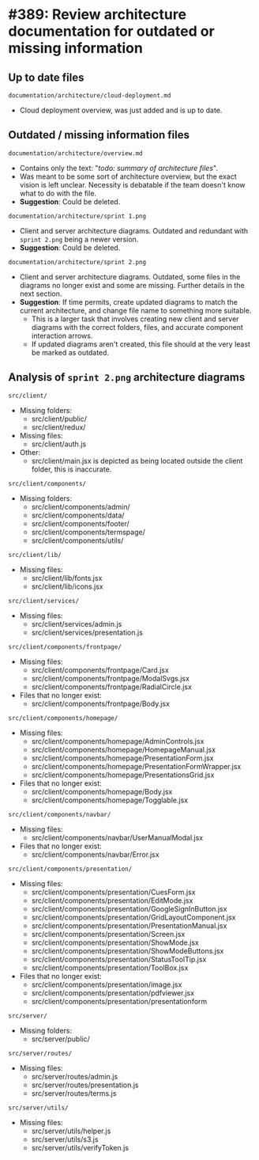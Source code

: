# #389: Review architecture documentation for outdated or missing information

## Up to date files

`documentation/architecture/cloud-deployment.md`
  - Cloud deployment overview, was just added and is up to date.

## Outdated / missing information files

`documentation/architecture/overview.md`
- Contains only the text: "_todo: summary of architecture files_".
- Was meant to be some sort of architecture overview,  but the exact vision is left unclear. Necessity is debatable if the team doesn't know what to do with the file.
- **Suggestion**: Could be deleted.

`documentation/architecture/sprint 1.png`
- Client and server architecture diagrams. Outdated and redundant with `sprint 2.png` being a newer version. 
- **Suggestion**: Could be deleted.

`documentation/architecture/sprint 2.png`
  - Client and server architecture diagrams. Outdated, some files in the diagrams no longer exist and some are missing. Further details in the next section.
  - **Suggestion**: If time permits, create updated diagrams to match the current architecture, and change file name to something more suitable.
    - This is a larger task that involves creating new client and server diagrams with the correct folders, files, and accurate component interaction arrows.
    - If updated diagrams aren't created, this file should at the very least be marked as outdated.

## Analysis of `sprint 2.png` architecture diagrams

`src/client/`
- Missing folders:
  - src/client/public/
  - src/client/redux/
- Missing files:
  - src/client/auth.js
- Other:
  - src/client/main.jsx is depicted as being located outside the client folder, this is inaccurate.

`src/client/components/`
- Missing folders:
  - src/client/components/admin/
  - src/client/components/data/
  - src/client/components/footer/
  - src/client/components/termspage/
  - src/client/components/utils/
  
`src/client/lib/`
- Missing files:
  - src/client/lib/fonts.jsx
  - src/client/lib/icons.jsx

`src/client/services/`
- Missing files:
  - src/client/services/admin.js
  - src/client/services/presentation.js

`src/client/components/frontpage/`
- Missing files:
  - src/client/components/frontpage/Card.jsx
  - src/client/components/frontpage/ModalSvgs.jsx
  - src/client/components/frontpage/RadialCircle.jsx
- Files that no longer exist:
  - src/client/components/frontpage/Body.jsx
  
`src/client/components/homepage/`
- Missing files:
  - src/client/components/homepage/AdminControls.jsx
  - src/client/components/homepage/HomepageManual.jsx
  - src/client/components/homepage/PresentationForm.jsx
  - src/client/components/homepage/PresentationFormWrapper.jsx
  - src/client/components/homepage/PresentationsGrid.jsx
- Files that no longer exist:
  - src/client/components/homepage/Body.jsx
  - src/client/components/homepage/Togglable.jsx

`src/client/components/navbar/`
- Missing files:
  - src/client/components/navbar/UserManualModal.jsx
- Files that no longer exist:
  - src/client/components/navbar/Error.jsx

`src/client/components/presentation/`
- Missing files:
  - src/client/components/presentation/CuesForm.jsx
  - src/client/components/presentation/EditMode.jsx
  - src/client/components/presentation/GoogleSignInButton.jsx
  - src/client/components/presentation/GridLayoutComponent.jsx
  - src/client/components/presentation/PresentationManual.jsx
  - src/client/components/presentation/Screen.jsx
  - src/client/components/presentation/ShowMode.jsx
  - src/client/components/presentation/ShowModeButtons.jsx
  - src/client/components/presentation/StatusToolTip.jsx
  - src/client/components/presentation/ToolBox.jsx
- Files that no longer exist:
  - src/client/components/presentation/image.jsx
  - src/client/components/presentation/pdfviewer.jsx
  - src/client/components/presentation/presentationform

`src/server/`
- Missing folders:
  - src/server/public/

`src/server/routes/`
- Missing files:
  - src/server/routes/admin.js
  - src/server/routes/presentation.js
  - src/server/routes/terms.js

`src/server/utils/`
- Missing files:
  - src/server/utils/helper.js
  - src/server/utils/s3.js
  - src/server/utils/verifyToken.js
